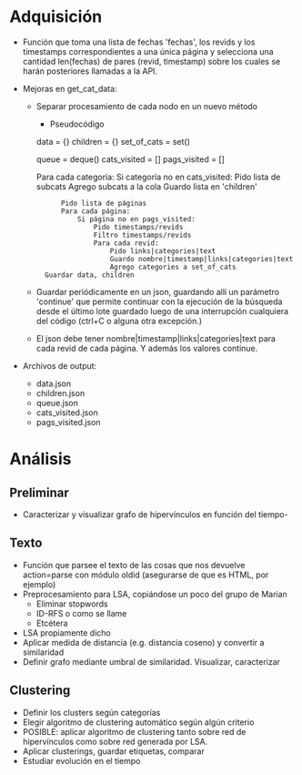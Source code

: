 # Adquisición

- Función que toma una lista de fechas 'fechas', los revids y los timestamps correspondientes a una única página y selecciona una cantidad len(fechas) de pares (revid, timestamp) sobre los cuales se harán posteriores llamadas a la API.

- Mejoras en get_cat_data:
    - Separar procesamiento de cada nodo en un nuevo método
        - Pseudocódigo

        data = {}
        children = {}
        set_of_cats = set()

        queue = deque()
        cats_visited = []
        pags_visited = []

        Para cada categoría:
            Si categoría no en cats_visited:
                Pido lista de subcats
                Agrego subcats a la cola
                Guardo lista en 'children'

                Pido lista de páginas
                Para cada página:
                    Si página no en pags_visited:
                        Pido timestamps/revids
                        Filtro timestamps/revids
                        Para cada revid:
                            Pido links|categories|text
                            Guardo nombre|timestamp|links|categories|text
                            Agrego categories a set_of_cats
            Guardar data, children
                

    - Guardar periódicamente en un json, guardando allí un parámetro 'continue' que permite continuar con la ejecución de la búsqueda desde el último lote guardado luego de una interrupción cualquiera del código (ctrl+C o alguna otra excepción.)
    - El json debe tener nombre|timestamp|links|categories|text para cada revid de cada página. Y además los valores continue.

- Archivos de output:
    - data.json
    - children.json
    - queue.json
    - cats_visited.json
    - pags_visited.json

# Análisis

## Preliminar
- Caracterizar y visualizar grafo de hipervínculos en función del tiempo-

## Texto
- Función que parsee el texto de las cosas que nos devuelve action=parse con módulo oldid
(asegurarse de que es HTML, por ejemplo)
- Preprocesamiento para LSA, copiándose un poco del grupo de Marian
    - Eliminar stopwords
    - ID-RFS o como se llame
    - Etcétera
- LSA propiamente dicho
- Aplicar medida de distancia (e.g. distancia coseno) y convertir a similaridad
- Definir grafo mediante umbral de similaridad. Visualizar, caracterizar


## Clustering
- Definir los clusters según categorías
- Elegir algoritmo de clustering automático según algún criterio
- POSIBLE: aplicar algoritmo de clustering tanto sobre red de hipervínculos como sobre
red generada por LSA.
- Aplicar clusterings, guardar etiquetas, comparar
- Estudiar evolución en el tiempo